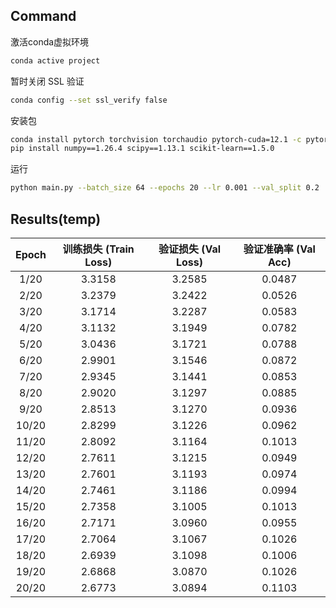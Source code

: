 ## Command

激活conda虚拟环境

```bash
conda active project
```

暂时关闭 SSL 验证

```bash
conda config --set ssl_verify false
```

安装包

```bash
conda install pytorch torchvision torchaudio pytorch-cuda=12.1 -c pytorch -c nvidia
pip install numpy==1.26.4 scipy==1.13.1 scikit-learn==1.5.0
```

运行

```bash
python main.py --batch_size 64 --epochs 20 --lr 0.001 --val_split 0.2
```

## Results(temp)

| Epoch | 训练损失 (Train Loss) | 验证损失 (Val Loss) | 验证准确率 (Val Acc) |
| :---: | :-------------------: | :-----------------: | :------------------: |
| 1/20  |        3.3158         |       3.2585        |        0.0487        |
| 2/20  |        3.2379         |       3.2422        |        0.0526        |
| 3/20  |        3.1714         |       3.2287        |        0.0583        |
| 4/20  |        3.1132         |       3.1949        |        0.0782        |
| 5/20  |        3.0436         |       3.1721        |        0.0788        |
| 6/20  |        2.9901         |       3.1546        |        0.0872        |
| 7/20  |        2.9345         |       3.1441        |        0.0853        |
| 8/20  |        2.9020         |       3.1297        |        0.0885        |
| 9/20  |        2.8513         |       3.1270        |        0.0936        |
| 10/20 |        2.8299         |       3.1226        |        0.0962        |
| 11/20 |        2.8092         |       3.1164        |        0.1013        |
| 12/20 |        2.7611         |       3.1215        |        0.0949        |
| 13/20 |        2.7601         |       3.1193        |        0.0974        |
| 14/20 |        2.7461         |       3.1186        |        0.0994        |
| 15/20 |        2.7358         |       3.1005        |        0.1013        |
| 16/20 |        2.7171         |       3.0960        |        0.0955        |
| 17/20 |        2.7064         |       3.1067        |        0.1026        |
| 18/20 |        2.6939         |       3.1098        |        0.1006        |
| 19/20 |        2.6868         |       3.0870        |        0.1026        |
| 20/20 |        2.6773         |       3.0894        |        0.1103        |